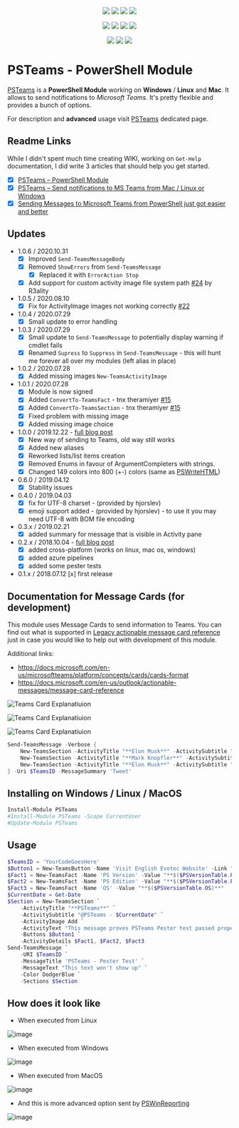 <p align="center">
  <a href="https://dev.azure.com/evotecpl/PSTeams/_build/latest?definitionId=3"><img src="https://dev.azure.com/evotecpl/PSTeams/_apis/build/status/EvotecIT.PSTeams"></a>
  <a href="https://www.powershellgallery.com/packages/PSTeams"><img src="https://img.shields.io/powershellgallery/v/PSTeams.svg"></a>
  <a href="https://www.powershellgallery.com/packages/PSTeams"><img src="https://img.shields.io/powershellgallery/vpre/PSTeams.svg?label=powershell%20gallery%20preview&colorB=yellow"></a>
  <a href="https://github.com/EvotecIT/PSTeams"><img src="https://img.shields.io/github/license/EvotecIT/PSTeams.svg"></a>
</p>

<p align="center">
  <a href="https://www.powershellgallery.com/packages/PSTeams"><img src="https://img.shields.io/powershellgallery/p/PSTeams.svg"></a>
  <a href="https://github.com/EvotecIT/PSTeams"><img src="https://img.shields.io/github/languages/top/evotecit/PSTeams.svg"></a>
  <a href="https://github.com/EvotecIT/PSTeams"><img src="https://img.shields.io/github/languages/code-size/evotecit/PSTeams.svg"></a>
  <a href="https://www.powershellgallery.com/packages/PSTeams"><img src="https://img.shields.io/powershellgallery/dt/PSTeams.svg"></a>
</p>

<p align="center">
  <a href="https://twitter.com/PrzemyslawKlys"><img src="https://img.shields.io/twitter/follow/PrzemyslawKlys.svg?label=Twitter%20%40PrzemyslawKlys&style=social"></a>
  <a href="https://evotec.xyz/hub"><img src="https://img.shields.io/badge/Blog-evotec.xyz-2A6496.svg"></a>
  <a href="https://www.linkedin.com/in/pklys"><img src="https://img.shields.io/badge/LinkedIn-pklys-0077B5.svg?logo=LinkedIn"></a>
</p>

# PSTeams - PowerShell Module

[PSTeams](https://evotec.xyz/hub/scripts/psteams-powershell-module/) is a **PowerShell Module** working on **Windows** / **Linux** and **Mac**. It allows to send notifications to _Microsoft Teams_. It's pretty flexible and provides a bunch of options.

For description and **advanced** usage visit [PSTeams](https://evotec.xyz/hub/scripts/psteams-powershell-module/) dedicated page.

## Readme Links

While I didn't spent much time creating WIKI, working on `Get-Help` documentation, I did write 3 articles that should help you get started.

- [x] [PSTeams – PowerShell Module](https://evotec.xyz/hub/scripts/psteams-powershell-module/)
- [x] [PSTeams – Send notifications to MS Teams from Mac / Linux or Windows](https://evotec.xyz/psteams-send-notifications-to-ms-teams-from-mac-linux-or-windows/)
- [x] [Sending Messages to Microsoft Teams from PowerShell just got easier and better](https://evotec.xyz/sending-to-microsoft-teams-from-powershell-just-got-easier-and-better/)

## Updates

- 1.0.6 / 2020.10.31
  - [x] Improved `Send-TeamsMessageBody`
  - [x] Removed `ShowErrors` from `Send-TeamsMessage`
    - [x] Replaced it with `ErrorAction Stop`
  - [x] Add support for custom activity image file system path [#24](https://github.com/EvotecIT/PSTeams/pull/24) by R3ality
- 1.0.5 / 2020.08.10
  - [x] Fix for ActivityImage images not working correctly [#22](https://github.com/EvotecIT/PSTeams/issues/22)
- 1.0.4 / 2020.07.29
  - [x] Small update to error handling
- 1.0.3 / 2020.07.29
  - [x] Small update to `Send-TeamsMessage` to potentially display warning if cmdlet fails
  - [x] Renamed `Supress` to `Suppress` in `Send-TeamsMessage` - this will hunt me forever all over my modules (left alias in place)
- 1.0.2 / 2020.07.28
  - [x] Added missing images `New-TeamsActivityImage`
- 1.0.1 / 2020.07.28
  - [x] Module is now signed
  - [x] Added `ConvertTo-TeamsFact` - tnx theramiyer [#15](https://github.com/EvotecIT/PSTeams/pull/15)
  - [x] Added `ConvertTo-TeamsSection` - tnx theramiyer [#15](https://github.com/EvotecIT/PSTeams/pull/15)
  - [x] Fixed problem with missing image
  - [x] Added missing image choice
- 1.0.0 / 2019.12.22 - [full blog post](https://evotec.xyz/sending-to-microsoft-teams-from-powershell-just-got-easier-and-better/)
  - [x] New way of sending to Teams, old way still works
  - [x] Added new aliases
  - [x] Reworked lists/list items creation
  - [x] Removed Enums in favour of ArgumentCompleters with strings.
  - [x] Changed 149 colors into 800 (+-) colors (same as [PSWriteHTML](https://github.com/EvotecIT/PSWriteHTML))
- 0.6.0 / 2019.04.12
  - [x] Stability issues
- 0.4.0 / 2019.04.03
  - [x] fix for UTF-8 charset - (provided by hjorslev)
  - [x] emoji support added - (provided by hjorslev) - to use it you may need UTF-8 with BOM file encoding
- 0.3.x / 2019.02.21
  - [x] added summary for message that is visible in Activity pane
- 0.2.x / 2018.10.04 - [full blog post](https://evotec.xyz/psteams-send-notifications-to-ms-teams-from-mac-linux-or-windows/)
  - [x] added cross-platform (works on linux, mac os, windows)
  - [x] added azure pipelines
  - [x] added some pester tests

- 0.1.x / 2018.07.12
  [x] first release

## Documentation for Message Cards (for development)

This module uses Message Cards to send information to Teams. You can find out what is supported in [Legacy actionable message card reference](https://docs.microsoft.com/en-us/outlook/actionable-messages/message-card-reference) just in case you would like to help out with development of this module.

Additional links:

- <https://docs.microsoft.com/en-us/microsoftteams/platform/concepts/cards/cards-format>
- <https://docs.microsoft.com/en-us/outlook/actionable-messages/message-card-reference>

![Teams Card Explanatiuion](https://evotec.xyz/wp-content/uploads/2019/12/TeamsExplanation1.png)

![Teams Card Explanatiuion](https://evotec.xyz/wp-content/uploads/2019/12/TeamsExplanation2.png)

![Teams Card Explanatiuion](https://evotec.xyz/wp-content/uploads/2019/12/TeamsExplanation3.png)

```powershell
Send-TeamsMessage -Verbose {
    New-TeamsSection -ActivityTitle "**Elon Musk**" -ActivitySubtitle "@elonmusk - 9/12/2016 at 5:33pm" -ActivityImageLink "https://pbs.twimg.com/profile_images/782474226020200448/zDo-gAo0.jpg" -ActivityText "Climate change explained in comic book form by xkcd xkcd.com/1732"
    New-TeamsSection -ActivityTitle "**Mark Knopfler**" -ActivitySubtitle "@MarkKnopfler - 9/12/2016 at 1:12pm" -ActivityImageLink "https://pbs.twimg.com/profile_images/1042367841117384704/YvrqQiBK_400x400.jpg" -ActivityText "Mark Knopfler features on B.B King's all-star album of Blues greats, released on this day in 2005..."
    New-TeamsSection -ActivityTitle "**Elon Musk**" -ActivitySubtitle "@elonmusk - 9/12/2016 at 5:33pm" -ActivityImageLink "https://pbs.twimg.com/profile_images/782474226020200448/zDo-gAo0.jpg" -ActivityText "Climate change explained in comic book form by xkcd xkcd.com/1732"
} -Uri $TeamsID -MessageSummary 'Tweet'
```

## Installing on Windows / Linux / MacOS

```powershell
Install-Module PSTeams
#Install-Module PSTeams -Scope CurrentUser
#Update-Module PSTeams
```

## Usage

```powershell
$TeamsID = 'YourCodeGoesHere'
$Button1 = New-TeamsButton -Name 'Visit English Evotec Website' -Link "https://evotec.xyz"
$Fact1 = New-TeamsFact -Name 'PS Version' -Value "**$($PSVersionTable.PSVersion)**"
$Fact2 = New-TeamsFact -Name 'PS Edition' -Value "**$($PSVersionTable.PSEdition)**"
$Fact3 = New-TeamsFact -Name 'OS' -Value "**$($PSVersionTable.OS)**"
$CurrentDate = Get-Date
$Section = New-TeamsSection `
    -ActivityTitle "**PSTeams**" `
    -ActivitySubtitle "@PSTeams - $CurrentDate" `
    -ActivityImage Add `
    -ActivityText "This message proves PSTeams Pester test passed properly." `
    -Buttons $Button1 `
    -ActivityDetails $Fact1, $Fact2, $Fact3
Send-TeamsMessage `
    -URI $TeamsID `
    -MessageTitle 'PSTeams - Pester Test' `
    -MessageText "This text won't show up" `
    -Color DodgerBlue `
    -Sections $Section
```

## How does it look like

- When executed from Linux

![image](https://evotec.xyz/wp-content/uploads/2018/10/img_5bb6509e8013e.png)

- When executed from Windows

![image](https://evotec.xyz/wp-content/uploads/2018/10/img_5bb650ade0d73.png)

- When executed from MacOS

![image](https://evotec.xyz/wp-content/uploads/2018/10/img_5bb650be35f4b.png)

- And this is more advanced option sent by [PSWinReporting](https://evotec.xyz/hub/scripts/pswinreporting-powershell-module/)

![image](https://evotec.xyz/wp-content/uploads/2018/09/img_5b9e830101081.png)

